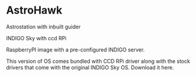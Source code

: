 # AstroHawk
Astrostation with inbuilt guider

INDIGO Sky with ccd RPi

RaspberryPI image with a pre-configured INDIGO server.

This version of OS comes bundled with CCD RPi driver along with the stock drivers that come with the original INDIGO Sky OS. Download it here.
